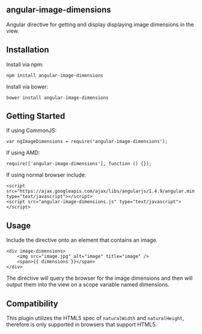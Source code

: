 angular-image-dimensions
------------------

Angular directive for getting and display displaying image dimensions in the view.

Installation
------------

Install via npm:

```
npm install angular-image-dimensions
```

Install via bower:

```
bower install angular-image-dimensions
```

Getting Started
---------------

If using CommonJS:

```
var ngImageDimensions = require('angular-image-dimensions');
```

If using AMD:

```
require(['angular-image-dimensions'], function () {});
```

If using normal browser include:

```
<script src="https://ajax.googleapis.com/ajax/libs/angularjs/1.4.9/angular.min.js", type="text/javascript"></script>
<script src="angular-image-dimensions.js" type="text/javascript"></script>
```

Usage
-----

Include the directive onto an element that contains an image.

```
<div image-dimensions>
    <img src="image.jpg" alt="image" title="image" />
    <span>{{ dimensions }}</span>
</div>
```

The directive will query the browser for the image dimensions and then will output them into the view on a scope variable named dimensions.

Compatibility
-------------

This plugin utilizes the HTML5 spec of `naturalWidth` and `naturalHeight`, therefore is only supported in browsers that support HTML5.